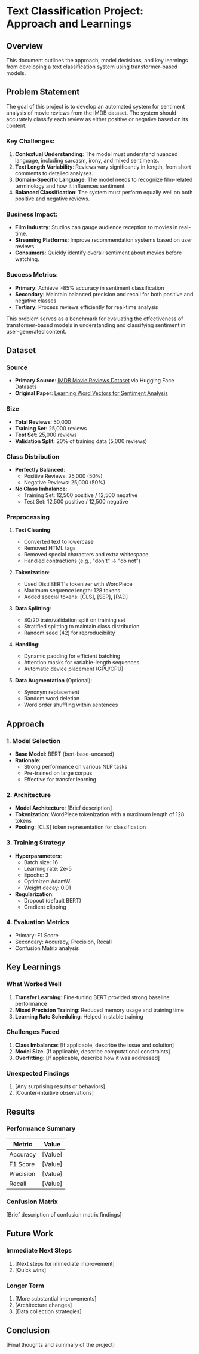 # Text Classification Project: Approach and Learnings

## Overview
This document outlines the approach, model decisions, and key learnings from developing a text classification system using transformer-based models.

## Problem Statement

The goal of this project is to develop an automated system for sentiment analysis of movie reviews from the IMDB dataset. The system should accurately classify each review as either positive or negative based on its content.

### Key Challenges:
1. **Contextual Understanding**: The model must understand nuanced language, including sarcasm, irony, and mixed sentiments.
2. **Text Length Variability**: Reviews vary significantly in length, from short comments to detailed analyses.
3. **Domain-Specific Language**: The model needs to recognize film-related terminology and how it influences sentiment.
4. **Balanced Classification**: The system must perform equally well on both positive and negative reviews.

### Business Impact:
- **Film Industry**: Studios can gauge audience reception to movies in real-time.
- **Streaming Platforms**: Improve recommendation systems based on user reviews.
- **Consumers**: Quickly identify overall sentiment about movies before watching.

### Success Metrics:
- **Primary**: Achieve >85% accuracy in sentiment classification
- **Secondary**: Maintain balanced precision and recall for both positive and negative classes
- **Tertiary**: Process reviews efficiently for real-time analysis

This problem serves as a benchmark for evaluating the effectiveness of transformer-based models in understanding and classifying sentiment in user-generated content.

## Dataset

### Source
- **Primary Source**: [IMDB Movie Reviews Dataset](https://www.kaggle.com/datasets/lakshmi25npathi/imdb-dataset-of-50k-movie-reviews) via Hugging Face Datasets
- **Original Paper**: [Learning Word Vectors for Sentiment Analysis](https://ai.stanford.edu/~amaas/papers/wvSent_acl2011.pdf)

### Size
- **Total Reviews**: 50,000
- **Training Set**: 25,000 reviews
- **Test Set**: 25,000 reviews
- **Validation Split**: 20% of training data (5,000 reviews)

### Class Distribution
- **Perfectly Balanced**:
  - Positive Reviews: 25,000 (50%)
  - Negative Reviews: 25,000 (50%)
- **No Class Imbalance**:
  - Training Set: 12,500 positive / 12,500 negative
  - Test Set: 12,500 positive / 12,500 negative

### Preprocessing
1. **Text Cleaning**:
   - Converted text to lowercase
   - Removed HTML tags
   - Removed special characters and extra whitespace
   - Handled contractions (e.g., "don't" → "do not")

2. **Tokenization**:
   - Used DistilBERT's tokenizer with WordPiece
   - Maximum sequence length: 128 tokens
   - Added special tokens: [CLS], [SEP], [PAD]

3. **Data Splitting**:
   - 80/20 train/validation split on training set
   - Stratified splitting to maintain class distribution
   - Random seed (42) for reproducibility

4. **Handling**:
   - Dynamic padding for efficient batching
   - Attention masks for variable-length sequences
   - Automatic device placement (GPU/CPU)

5. **Data Augmentation** (Optional):
   - Synonym replacement
   - Random word deletion
   - Word order shuffling within sentences

## Approach

### 1. Model Selection
- **Base Model**: BERT (bert-base-uncased)
- **Rationale**:
  - Strong performance on various NLP tasks
  - Pre-trained on large corpus
  - Effective for transfer learning

### 2. Architecture
- **Model Architecture**: [Brief description]
- **Tokenization**: WordPiece tokenization with a maximum length of 128 tokens
- **Pooling**: [CLS] token representation for classification

### 3. Training Strategy
- **Hyperparameters**:
  - Batch size: 16
  - Learning rate: 2e-5
  - Epochs: 3
  - Optimizer: AdamW
  - Weight decay: 0.01
- **Regularization**:
  - Dropout (default BERT)
  - Gradient clipping

### 4. Evaluation Metrics
- Primary: F1 Score
- Secondary: Accuracy, Precision, Recall
- Confusion Matrix analysis

## Key Learnings

### What Worked Well
1. **Transfer Learning**: Fine-tuning BERT provided strong baseline performance
2. **Mixed Precision Training**: Reduced memory usage and training time
3. **Learning Rate Scheduling**: Helped in stable training

### Challenges Faced
1. **Class Imbalance**: [If applicable, describe the issue and solution]
2. **Model Size**: [If applicable, describe computational constraints]
3. **Overfitting**: [If applicable, describe how it was addressed]

### Unexpected Findings
1. [Any surprising results or behaviors]
2. [Counter-intuitive observations]

## Results

### Performance Summary
| Metric | Value |
|--------|-------|
| Accuracy | [Value] |
| F1 Score | [Value] |
| Precision | [Value] |
| Recall | [Value] |

### Confusion Matrix
[Brief description of confusion matrix findings]

## Future Work

### Immediate Next Steps
1. [Next steps for immediate improvement]
2. [Quick wins]

### Longer Term
1. [More substantial improvements]
2. [Architecture changes]
3. [Data collection strategies]

## Conclusion
[Final thoughts and summary of the project]
